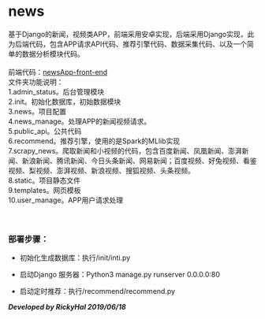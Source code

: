 # news<br/>
基于Django的新闻，视频类APP，前端采用安卓实现，后端采用Django实现，此为后端代码，包含APP请求API代码、推荐引擎代码、数据采集代码、以及一个简单的数据分析模块代码。<br/>
<br/>
前端代码：[newsApp-front-end](https://github.com/RickyHal/newsApp-front-end)
<br/>
文件夹功能说明：<br/>
  1.admin_status。后台管理模块<br/>
  2.init。初始化数据库，初始数据模块<br/>
  3.news。项目配置<br/>
  4.news_manage。处理APP的新闻视频请求。<br/>
  5.public_api。公共代码<br/>
  6.recommend。推荐引擎，使用的是Spark的MLlib实现<br/>
  7.scrapy_news。爬取新闻和小视频的代码，包含百度新闻、凤凰新闻、澎湃新闻、新浪新闻、腾讯新闻、今日头条新闻、网易新闻；百度视频、好兔视频、看鉴视频、梨视频、澎湃视频、新浪视频、搜狐视频、头条视频。<br/>
  8.static。项目静态文件<br/>
  9.templates。网页模板<br/>
  10.user_manage。APP用户请求处理<br/>
  <br/>
  <br/>
  
  ### 部署步骤：
  
  * 初始化生成数据库：执行/init/inti.py
  
  * 启动Django 服务器：Python3 manage.py runserver 0.0.0.0:80
  
  * 启动定时推荐：执行/recommend/recommend.py
  
 ***Developed by RickyHal 2019/06/18***
